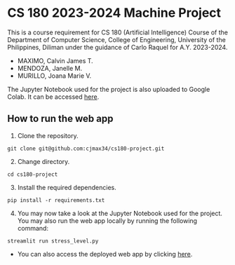 # CS 180 2023-2024 Machine Project

This is a course requirement for CS 180 (Artificial Intelligence) Course of the Department of Computer Science, College of Engineering, University of the Philippines, Diliman under the guidance of Carlo Raquel for A.Y. 2023-2024.

* MAXIMO, Calvin James T.
* MENDOZA, Janelle M.
* MURILLO, Joana Marie V.

The Jupyter Notebook used for the project is also uploaded to Google Colab. It can be accessed [here](https://colab.research.google.com/drive/1boaPfTTVZl6T0i7grbWomCk70fBylFAQ).

## How to run the web app
1. Clone the repository.
```
git clone git@github.com:cjmax34/cs180-project.git
```

2. Change directory.
```
cd cs180-project
```

3. Install the required dependencies.
```
pip install -r requirements.txt
```

4. You may now take a look at the Jupyter Notebook used for the project. You may also run the web app locally by running the following command:
```
streamlit run stress_level.py
```
* You can also access the deployed web app by clicking [here](https://stress-level-mlp.streamlit.app/).